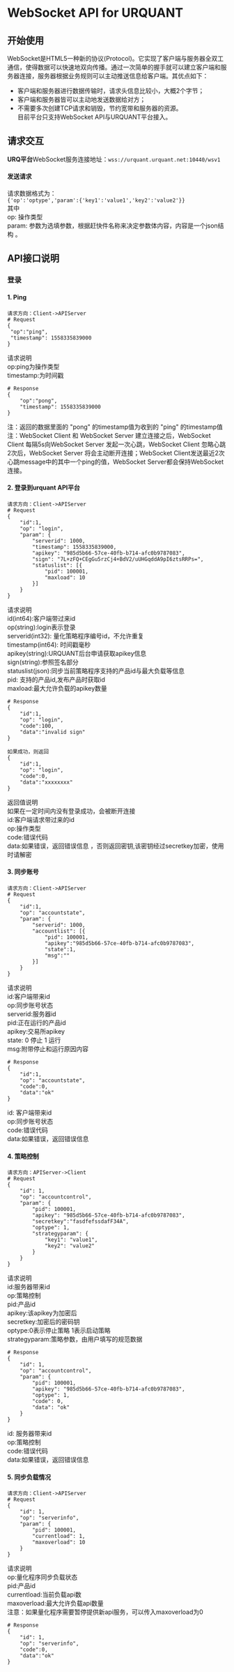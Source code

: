 # WebSocket API for URQUANT
## 开始使用 
WebSocket是HTML5一种新的协议(Protocol)。它实现了客户端与服务器全双工通信，使得数据可以快速地双向传播。通过一次简单的握手就可以建立客户端和服务器连接，服务器根据业务规则可以主动推送信息给客户端。其优点如下：   
- 客户端和服务器进行数据传输时，请求头信息比较小，大概2个字节；   
- 客户端和服务器皆可以主动地发送数据给对方；   
- 不需要多次创建TCP请求和销毁，节约宽带和服务器的资源。  
目前平台只支持WebSocket API与URQUANT平台接入。
## 请求交互
**URQ平台**WebSocket服务连接地址：`wss://urquant.urquant.net:10440/wsv1`  
#### 发送请求    
请求数据格式为：  
`{'op':'optype','param':{'key1':'value1','key2':'value2'}} `  
其中  
op: 操作类型   
param: 参数为选填参数，根据赶快件名称来决定参数体内容，内容是一个json结构 。
    



## API接口说明  
### 登录 
#### 1. Ping
```
请求方向：Client->APIServer
# Request 
{
 "op":"ping",
 "timestamp": 1558335839000
}
```
请求说明   
op:ping为操作类型   
timestamp:为时间戳   

```
# Response
{
	"op":"pong",
	"timestamp": 1558335839000
}
```
注：返回的数据里面的 "pong" 的timestamp值为收到的 "ping" 的timestamp值  
注：WebSocket Client 和 WebSocket Server 建立连接之后，WebSocket Client 每隔5s向WebSocket Server 发起一次心跳，WebSocket Client 忽略心跳2次后，WebSocket Server 将会主动断开连接；WebSocket Client发送最近2次心跳message中的其中一个ping的值，WebSocket Server都会保持WebSocket连接。


#### 2. 登录到urquant API平台

```
请求方向：Client->APIServer   
# Request 
{
	"id":1,
	"op": "login",
	"param": {
		"serverid": 1000,
		"timestamp": 1558335839000,
		"apikey": "985d5b66-57ce-40fb-b714-afc0b9787083",
		"sign": "7L+zFQ+CEgGu5rzCj4+BdV2/uUHGqddA9pI6ztsRRPs=",
		"statuslist": [{
			"pid": 100001,
			"maxload": 10
		}]
	}
}
```
请求说明   
id(int64):客户端带过来id   
op(string):login表示登录   
serverid(int32):  量化策略程序编号id，不允许重复   
timestamp(int64): 时间戳毫秒   
apikey(string):URQUANT后台申请获取apikey信息   
sign(string):参照签名部分   
statuslist(json):同步当前策略程序支持的产品id与最大负载等信息   
	pid: 支持的产品id,发布产品时获取id   
	maxload:最大允许负载的apikey数量   
	
```
# Response
{
	"id":1,
	"op": "login",
	"code":100,
	"data":"invalid sign"
}

如果成功，则返回
{
	"id":1,
	"op": "login",
	"code":0,
	"data":"xxxxxxxx"
}
```

返回值说明	
如果在一定时间内没有登录成功，会被断开连接   
id:客户端请求带过来的id   
op:操作类型   
code:错误代码   
data:如果错误，返回错误信息 ，否则返回密钥,该密钥经过secretkey加密，使用时请解密


#### 3. 同步账号
```
请求方向：Client->APIServer
# Request 
{
	"id":1,
	"op": "accountstate",
	"param": {
		"serverid": 1000,
		"accountlist": [{
			"pid": 100001,
			"apikey":"985d5b66-57ce-40fb-b714-afc0b9787083",
			"state":1,
			"msg":""
		}]
	}
}
```
请求说明   
id:客户端带来id   
op:同步账号状态   
serverid:服务器id   
pid:正在运行的产品id   
apikey:交易所apikey   
state: 0 停止  1 运行   
msg:附带停止和运行原因内容   

```
# Response
{
	"id":1,
	"op": "accountstate",
	"code":0,
	"data":"ok"
}
```
id: 客户端带来id   
op:同步账号状态   
code:错误代码   
data:如果错误，返回错误信息   


#### 4. 策略控制
```
请求方向：APIServer->Client
# Request 
{
	"id": 1,
	"op": "accountcontrol",
	"param": {
		"pid": 100001,
		"apikey": "985d5b66-57ce-40fb-b714-afc0b9787083",
		"secretkey":"fasdfefssdafF34A",
		"optype": 1,
		"strategyparam": {
			"key1": "value1",
			"key2": "value2"
		}
	}
}
```

请求说明   
id:服务器带来id   
op:策略控制   
pid:产品id   
apikey:该apikey为加密后	
secretkey:加密后的密码钥   
optype:0表示停止策略   1表示启动策略   
strategyparam:策略参数，由用户填写的规范数据

```
# Response
{
	"id": 1,
	"op": "accountcontrol",
	"param": {
		"pid": 100001,
		"apikey": "985d5b66-57ce-40fb-b714-afc0b9787083",
		"optype": 1,
		"code": 0,
		"data": "ok"
	}
}

```
id: 服务器带来id   
op:策略控制   
code:错误代码   
data:如果错误，返回错误信息   

#### 5. 同步负载情况
```
请求方向：Client->APIServer
# Request 
{
	"id": 1,
	"op": "serverinfo",
	"param": {
		"pid": 100001,
		"currentload": 1,
		"maxoverload": 10
	}
}
```

请求说明   
op:量化程序同步负载状态   
pid:产品id   
currentload:当前负载api数   
maxoverload:最大允许负载api数量   
注意：如果量化程序需要暂停提供新api服务，可以传入maxoverload为0   


```
# Response
{
	"id": 1,
	"op": "serverinfo",
	"code":0,
	"data":"ok"
}
```






